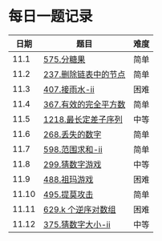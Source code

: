 # 每日一题记录

| 日期  | 题目                                                     | 难度 |
| ----- | -------------------------------------------------------- | ---- |
| 11.1  | [575.分糖果](./record/575.分糖果.md)                     | 简单 |
| 11.2  | [237.删除链表中的节点](./record/237.删除链表中的节点.md) | 简单 |
| 11.3  | [407.接雨水-ii](./record/407.接雨水-ii.md)               | 困难 |
| 11.4  | [367.有效的完全平方数](./record/367.有效的完全平方数.md) | 简单 |
| 11.5  | [1218.最长定差子序列](./record/1218.最长定差子序列.md)   | 中等 |
| 11.6  | [268.丢失的数字](./record/268.丢失的数字.md)             | 简单 |
| 11.7  | [598.范围求和-ii](./record/598.范围求和-ii.md)           | 简单 |
| 11.8  | [299.猜数字游戏](./record/299.猜数字游戏.md)             | 中等 |
| 11.9  | [488.祖玛游戏](./record/488.祖玛游戏.md)                 | 困难 |
| 11.10 | [495.提莫攻击](./record/495.提莫攻击.md)                 | 简单 |
| 11.11 | [629.k 个逆序对数组](./record/629.k个逆序对数组.md)      | 困难 |
| 11.12 | [375.猜数字大小-ii](./record/375.猜数字大小-ii.md)       | 中等 |
